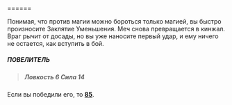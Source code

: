======

Понимая, что против магии можно бороться только магией, вы быстро произносите Заклятие Уменьшения. Меч снова превращается в кинжал. Враг рычит от досады, но вы уже наносите первый удар, и ему ничего не остается, как вступить в бой.

##### ПОВЕЛИТЕЛЬ

> ##### Ловкость 6 Сила 14

Если вы победили его, то [**85**](#n_85).

